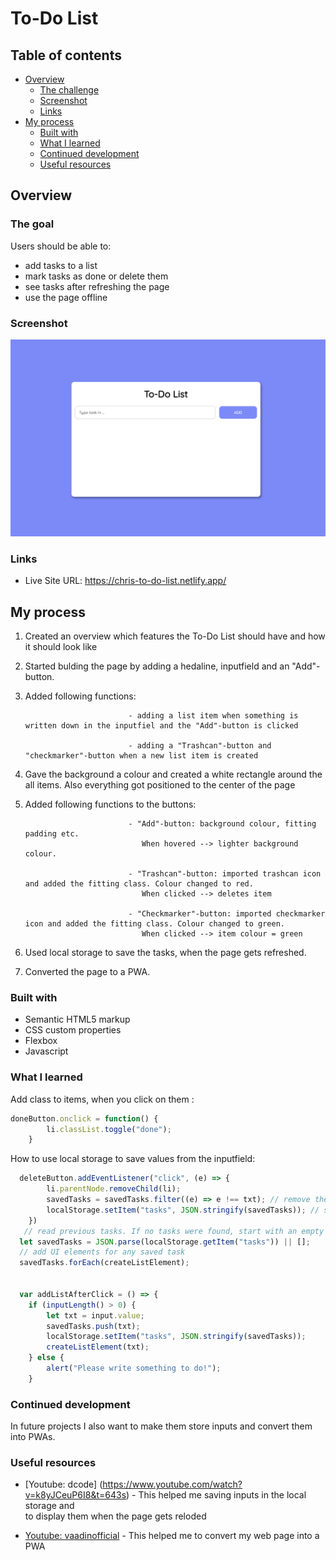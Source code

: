 # To-Do List

## Table of contents

- [Overview](#overview)
  - [The challenge](#the-challenge)
  - [Screenshot](#screenshot)
  - [Links](#links)
- [My process](#my-process)
  - [Built with](#built-with)
  - [What I learned](#what-i-learned)
  - [Continued development](#continued-development)
  - [Useful resources](#useful-resources)

## Overview

### The goal

Users should be able to:

- add tasks to a list
- mark tasks as done or delete them
- see tasks after refreshing the page
- use the page offline

### Screenshot

![](./screenshot.png)

### Links

- Live Site URL: https://chris-to-do-list.netlify.app/

## My process

1. Created an overview which features the To-Do List should have and how it should look like

2. Started bulding the page by adding a hedaline, inputfield and an "Add"-button.

3. Added following functions: 

                              - adding a list item when something is written down in the inputfiel and the "Add"-button is clicked
                              
                              - adding a "Trashcan"-button and "checkmarker"-button when a new list item is created
                              
4. Gave the background a colour and created a white rectangle around the all items. Also everything got positioned to the center of the page

5. Added following functions to the buttons: 

                              - "Add"-button: background colour, fitting padding etc. 
                                 When hovered --> lighter background colour.
                              
                              - "Trashcan"-button: imported trashcan icon and added the fitting class. Colour changed to red.
                                 When clicked --> deletes item
                                 
                              - "Checkmarker"-button: imported checkmarker icon and added the fitting class. Colour changed to green. 
                                 When clicked --> item colour = green
                                 
6. Used local storage to save the tasks, when the page gets refreshed. 

7. Converted the page to a PWA. 

### Built with

- Semantic HTML5 markup
- CSS custom properties
- Flexbox
- Javascript

### What I learned

Add class to items, when you click on them :

```js
doneButton.onclick = function() {
        li.classList.toggle("done");
    }
```

How to use local storage to save values from the inputfield:

```js
  deleteButton.addEventListener("click", (e) => {
        li.parentNode.removeChild(li);
        savedTasks = savedTasks.filter((e) => e !== txt); // remove the in-memory element
        localStorage.setItem("tasks", JSON.stringify(savedTasks)); // store the new list in localStorage
    })
   // read previous tasks. If no tasks were found, start with an empty list
  let savedTasks = JSON.parse(localStorage.getItem("tasks")) || []; 
  // add UI elements for any saved task
  savedTasks.forEach(createListElement);
  
  
  var addListAfterClick = () => {
	if (inputLength() > 0) {
        let txt = input.value;
        savedTasks.push(txt);
        localStorage.setItem("tasks", JSON.stringify(savedTasks));
        createListElement(txt);
	} else {
        alert("Please write something to do!");
    } 
```

### Continued development

In future projects I also want to make them store inputs and convert them into PWAs. 

### Useful resources

- [Youtube: dcode] (https://www.youtube.com/watch?v=k8yJCeuP6I8&t=643s) - This helped me saving inputs in the local storage and   
                                                                          to display them when the page gets reloded
                                                                          
- [Youtube: vaadinofficial](https://www.youtube.com/watch?v=E8BeSSdIUW4&list=WL&index=142) - This helped me to convert my web page into a PWA
